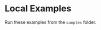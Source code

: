 # Local Examples

Run these examples from the `samples` folder.


```{include} ../../../../samples/local-examples.md
```

